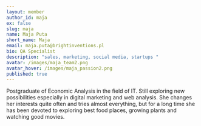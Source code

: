 ```yaml
---
layout: member
author_id: maja
ex: false
slug: maja
name: Maja Puta
short_name: Maja
email: maja.puta@brightinventions.pl
bio: QA Specialist
description: "sales, marketing, social media, startups "
avatar: /images/maja_team2.png
avatar_hover: /images/maja_passion2.png
published: true
---
```

Postgraduate of Economic Analysis in the field of IT. Still exploring new possibilities especially in digital marketing and web analysis. She changes her interests quite often and tries almost everything, but for a long time she has been devoted to exploring best food places, growing plants and watching good movies.
